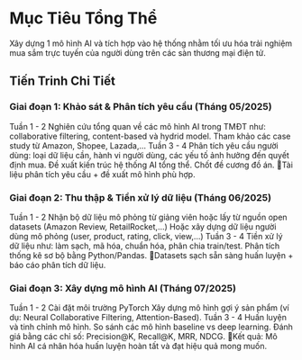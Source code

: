 # Mục Tiêu Tổng Thể
Xây dựng 1 mô hình AI và tích hợp vào hệ thống nhằm tối ưu hóa trải nghiệm mua sắm trực tuyến của người dùng trên các sàn thương mại điện tử.

## Tiến Trinh Chi Tiết
### Giai đoạn 1: Khảo sát & Phân tích yêu cầu (Tháng 05/2025)
Tuần 1 - 2
Nghiên cứu tổng quan về các mô hình AI trong TMĐT như: collaborative filtering, content-based và hydrid model.
Tham khảo các case study từ Amazon, Shopee, Lazada,...
Tuần 3 - 4
Phân tích yêu cầu người dùng: loại dữ liệu cần, hành vi người dùng, các yếu tố ảnh hưởng đến quyết định mua.
Đề xuất kiến trúc hệ thống AI tổng thể.
Chốt đề cương đồ án.
🎯Tài liệu phân tích yêu cầu + đề xuất mô hình phù hợp.

### Giai đoạn 2: Thu thập & Tiền xử lý dữ liệu (Tháng 06/2025)
Tuần 1 - 2
Nhận bộ dữ liệu mô phỏng từ giảng viên hoặc lấy từ nguồn open datasets (Amazon Review, RetailRocket,...)
Hoặc xây dựng dữ liệu người dùng mô phỏng (user, product, rating, click, view,...)
Tuần 3 - 4
Tiền xử lý dữ liệu như: làm sạch, mã hóa, chuẩn hóa, phân chia train/test.
Phân tích thống kê sơ bộ bằng Python/Pandas.
🎯Datasets sạch sẵn sàng huấn luyện + báo cáo phân tích dữ liệu.

### Giai đoạn 3: Xây dựng mô hình AI (Tháng 07/2025)
Tuần 1 - 2
Cài đặt môi trường PyTorch
Xây dựng mô hình gợi ý sản phẩm (ví dụ: Neural Collaborative Filtering, Attention-Based).
Tuần 3 - 4
Huấn luyện và tinh chỉnh mô hình.
So sánh các mô hình baseline vs deep learning.
Đánh giá bằng các chỉ số: Precision@K, Recall@K, MRR, NDCG.
🎯Kết quả: Mô hình AI cá nhân hóa huấn luyện hoàn tất và đạt hiệu quả mong muốn.

